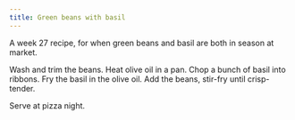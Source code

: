 ```yaml
---
title: Green beans with basil
---
```

A week 27 recipe, for when green beans and basil are both in season at market.

Wash and trim the beans.
Heat olive oil in a pan.
Chop a bunch of basil into ribbons.
Fry the basil in the olive oil.
Add the beans, stir-fry until crisp-tender.

Serve at pizza night.

